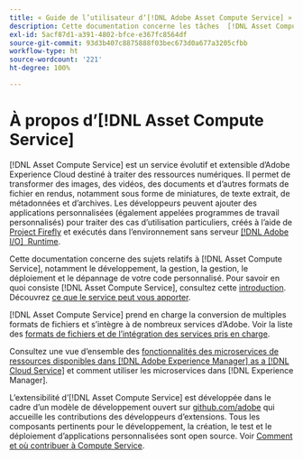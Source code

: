 ```yaml
---
title: « Guide de l’utilisateur dʼ[!DNL Adobe Asset Compute Service] »
description: Cette documentation concerne les tâches  [!DNL Asset Compute Service] , avec notamment l’introduction, le développement, la gestion, le déploiement et le dépannage de votre code personnalisé.
exl-id: 5acf87d1-a391-4802-bfce-e367fc8564df
source-git-commit: 93d3b407c8875888f03bec673d0a677a3205cfbb
workflow-type: ht
source-wordcount: '221'
ht-degree: 100%

---
```


# À propos d’[!DNL Asset Compute Service]

[!DNL Asset Compute Service] est un service évolutif et extensible d’Adobe Experience Cloud destiné à traiter des ressources numériques. Il permet de transformer des images, des vidéos, des documents et d’autres formats de fichier en rendus, notamment sous forme de miniatures, de texte extrait, de métadonnées et d’archives. Les développeurs peuvent ajouter des applications personnalisées (également appelées programmes de travail personnalisés) pour traiter des cas d’utilisation particuliers, créés à l’aide de [Project Firefly](https://www.adobe.io/apis/experienceplatform/project-firefly/docs.html) et exécutés dans l’environnement sans serveur [[!DNL Adobe I/O]  Runtime](https://www.adobe.io/apis/experienceplatform/runtime.html).

Cette documentation concerne des sujets relatifs à [!DNL Asset Compute Service], notamment le développement, la gestion, la gestion, le déploiement et le dépannage de votre code personnalisé. Pour savoir en quoi consiste [!DNL Asset Compute Service], consultez cette [introduction](introduction.md). Découvrez [ce que le service peut vous apporter](introduction.md#possible-use-cases-benefits).

[!DNL Asset Compute Service] prend en charge la conversion de multiples formats de fichiers et s’intègre à de nombreux services d’Adobe. Voir la liste des [formats de fichiers et de l’intégration des services pris en charge](https://experienceleague.adobe.com/docs/experience-manager-cloud-service/assets/file-format-support.html?lang=fr).

Consultez une vue d’ensemble des [fonctionnalités des microservices de ressources disponibles dans  [!DNL Adobe Experience Manager]  as a  [!DNL Cloud Service]](https://experienceleague.adobe.com/docs/experience-manager-cloud-service/assets/asset-microservices-overview.html?lang=fr) et comment utiliser les microservices dans [!DNL Experience Manager].

L’extensibilité d’[!DNL Asset Compute Service] est développée dans le cadre d’un modèle de développement ouvert sur [github.com/adobe](https://github.com/adobe) qui accueille les contributions des développeurs d’extensions. Tous les composants pertinents pour le développement, la création, le test et le déploiement d’applications personnalisées sont open source. Voir [Comment et où contribuer à Compute Service](contribute-to-compute-service.md).

<!--
Possible to record the below info here in this landing page to centralize the miscellaneous info about Asset Compute Service?
 List of dependencies and requirements SDK, CLI, Devtools, etc.? Or may be a link to the prerequisites.
 Introduction video when Tech Marketing team shares one.
-->
